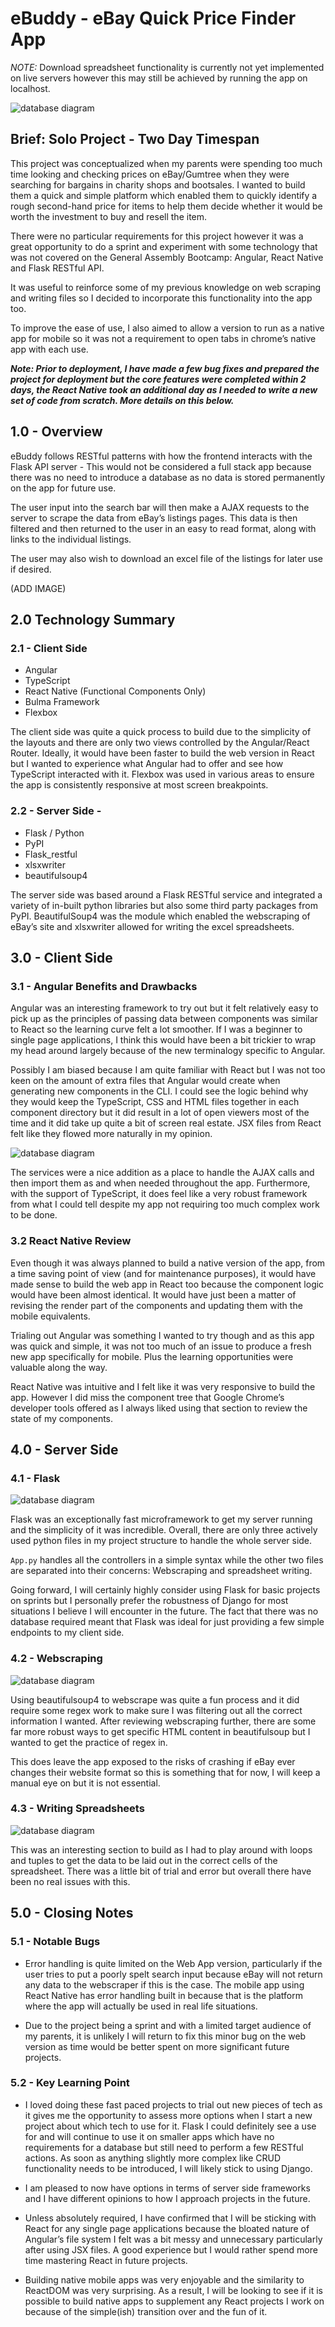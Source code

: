 # eBuddy - eBay Quick Price Finder App
 
*NOTE:* Download spreadsheet functionality is currently not yet implemented on live servers however this may still be achieved by running the app on localhost.

![database diagram](static/img/ebuddy-project-image.png)
 
## Brief: Solo Project - Two Day Timespan
This project was conceptualized when my parents were spending too much time looking and checking prices on eBay/Gumtree when they were searching for bargains in charity shops and bootsales.
I wanted to build them a quick and simple platform which enabled them to quickly identify a rough second-hand price for items to help them decide whether it would be worth the investment to buy and resell the item.
 
There were no particular requirements for this project however it was a great opportunity to do a sprint and experiment with some technology that was not covered on the General Assembly Bootcamp: Angular, React Native and Flask RESTful API.
 
It was useful to reinforce some of my previous knowledge on web scraping and writing files so I decided to incorporate this functionality into the app too. 
 
To improve the ease of use, I also aimed to allow a version to run as a native app for mobile so it was not a requirement to open tabs in chrome’s native app with each use. 
 
***Note: Prior to deployment, I have made a few bug fixes and prepared the project for deployment but the core features were completed within 2 days, the React Native took an additional day as I needed to write a new set of code from scratch. More details on this below.***
 
## **1.0 - Overview**
 
eBuddy follows RESTful patterns with how the frontend interacts with the Flask API server - This would not be considered a full stack app because there was no need to introduce a database as no data is stored permanently on the app for future use.
 
The user input into the search bar will then make a AJAX requests to the server to scrape the data from eBay’s listings pages. This data is then filtered and then returned to the user in an easy to read format, along with links to the individual listings.
 
The user may also wish to download an excel file of the listings for later use if desired.
 
(ADD IMAGE)
 
 
## **2.0 Technology Summary**
 
### **2.1 - Client Side**
 
- Angular
- TypeScript
- React Native (Functional Components Only)
- Bulma Framework
- Flexbox
 
The client side was quite a quick process to build due to the simplicity of the layouts and there are only two views controlled by the Angular/React Router.
Ideally, it would have been faster to build the web version in React but I wanted to experience what Angular had to offer and see how TypeScript interacted with it. Flexbox was used in various areas to ensure the app is consistently responsive at most screen breakpoints.
 
### **2.2 - Server Side -**
 
- Flask / Python
- PyPI
- Flask_restful
- xlsxwriter
- beautifulsoup4
 
The server side was based around a Flask RESTful service and integrated a variety of in-built python libraries but also some third party packages from PyPI.
BeautifulSoup4 was the module which enabled the webscraping of eBay’s site and xlsxwriter allowed for writing the excel spreadsheets.
 
 
## **3.0 - Client Side**
 
### **3.1 - Angular Benefits and Drawbacks**
 
Angular was an interesting framework to try out but it felt relatively easy to pick up as the principles of passing data between components was similar to React so the learning curve felt a lot smoother. If I was a beginner to single page applications, I think this would have been a bit trickier to wrap my head around largely because of the new terminalogy specific to Angular. 
 
Possibly I am biased because I am quite familiar with React but I was not too keen on the amount of extra files that Angular would create when generating new components in the CLI. I could see the logic behind why they would keep the TypeScript, CSS and HTML files together in each component directory but it did result in a lot of open viewers most of the time and it did take up quite a bit of screen real estate.
JSX files from React felt like they flowed more naturally in my opinion.

![database diagram](static/img/angularbloat.png)
 
The services were a nice addition as a place to handle the AJAX calls and then import them as and when needed throughout the app. Furthermore, with the support of TypeScript, it does feel like a very robust framework from what I could tell despite my app not requiring too much complex work to be done.
 
### **3.2 React Native Review**
 
Even though it was always planned to build a native version of the app, from a time saving point of view (and for maintenance purposes), it would have made sense to build the web app in React too because the component logic would have been almost identical. It would have just been a matter of revising the render part of the components and updating them with the mobile equivalents. 
 
Trialing out Angular was something I wanted to try though and as this app was quick and simple, it was not too much of an issue to produce a fresh new app specifically for mobile. Plus the learning opportunities were valuable along the way.
 
React Native was intuitive and I felt like it was very responsive to build the app. However I did miss the component tree that Google Chrome’s developer tools offered as I always liked using that section to review the state of my components. 
 
## **4.0 - Server Side**
 
### **4.1 - Flask**

![database diagram](static/img/flaskapi.png)
 
Flask was an exceptionally fast microframework to get my server running and the simplicity of it was incredible. Overall, there are only three actively used python files in my project structure to handle the whole server side. 
 
`App.py` handles all the controllers in a simple syntax while the other two files are separated into their concerns: Webscraping and spreadsheet writing.
 
Going forward, I will certainly highly consider using Flask for basic projects on sprints but I personally prefer the robustness of Django for most situations I believe I will encounter in the future. The fact that there was no database required meant that Flask was ideal for just providing a few simple endpoints to my client side.
 
### **4.2 - Webscraping**

![database diagram](static/img/scraper.png)
 
Using beautifulsoup4 to webscrape was quite a fun process and it did require some regex work to make sure I was filtering out all the correct information I wanted. After reviewing webscraping further, there are some far more robust ways to get specific HTML content in beautifulsoup but I wanted to get the practice of regex in. 
 
This does leave the app exposed to the risks of crashing if eBay ever changes their website format so this is something that for now, I will keep a manual eye on but it is not essential.
 
### **4.3 - Writing Spreadsheets**
 
 ![database diagram](static/img/xlsxwriter.png)

This was an interesting section to build as I had to play around with loops and tuples to get the data to be laid out in the correct cells of the spreadsheet. There was a little bit of trial and error but overall there have been no real issues with this. 
 
 
## **5.0 - Closing Notes**
 
### **5.1 - Notable Bugs**
 
- Error handling is quite limited on the Web App version, particularly if the user tries to put a poorly spelt search input because eBay will not return any data to the webscraper if this is the case. The mobile app using React Native has error handling built in because that is the platform where the app will actually be used in real life situations.
 
- Due to the project being a sprint and with a limited target audience of my parents, it is unlikely I will return to fix this minor bug on the web version as time would be better spent on more significant future projects.
 
### **5.2 - Key Learning Point**
 
- I loved doing these fast paced projects to trial out new pieces of tech as it gives me the opportunity to assess more options when I start a new project about which tech to use for it.
Flask I could definitely see a use for and will continue to use it on smaller apps which have no requirements for a database but still need to perform a few RESTful actions. As soon as anything slightly more complex like CRUD functionality needs to be introduced, I will likely stick to using Django.

- I am pleased to now have options in terms of server side frameworks and I have  different opinions to how I approach projects in the future.
  
- Unless absolutely required, I have confirmed that I will be sticking with React for any single page applications because the bloated nature of Angular’s file system I felt was a bit messy and unnecessary particularly after using JSX files. A good experience but I would rather spend more time mastering React in future projects.
  
- Building native mobile apps was very enjoyable and the similarity to ReactDOM was very surprising. As a result, I will be looking to see if it is possible to build native apps to supplement any React projects I work on because of the simple(ish) transition over and the fun of it.
 
